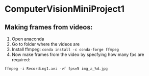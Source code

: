 # ComputerVisionMiniProject1

## Making frames from videos:
1. Open anaconda
2. Go to folder where the videos are
3. Install ffmpeg: 
``conda install -c conda-forge ffmpeg``
4. Now make frames from the video by specfying how many fps are required:
```
ffmpeg -i Recording1.avi -vf fps=5 img_a_%d.jpg
```
